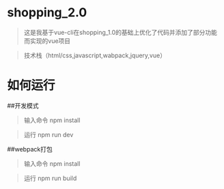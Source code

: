 # shopping_2.0

> 这是我基于vue-cli在shopping_1.0的基础上优化了代码并添加了部分功能而实现的vue项目

> 技术栈（html/css,javascript,wabpack,jquery,vue）

# 如何运行

 ##开发模式
 
   > 输入命令 npm install
   
   > 运行 npm run dev

 ##webpack打包
 
   > 输入命令 npm install
   
   > 运行 npm run build
	
